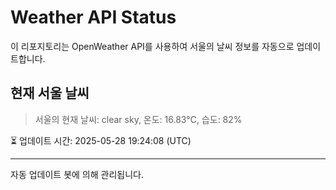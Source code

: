 
# Weather API Status

이 리포지토리는 OpenWeather API를 사용하여 서울의 날씨 정보를 자동으로 업데이트합니다.

## 현재 서울 날씨
> 서울의 현재 날씨: clear sky, 온도: 16.83°C, 습도: 82%

⏳ 업데이트 시간: 2025-05-28 19:24:08 (UTC)

---
자동 업데이트 봇에 의해 관리됩니다.
